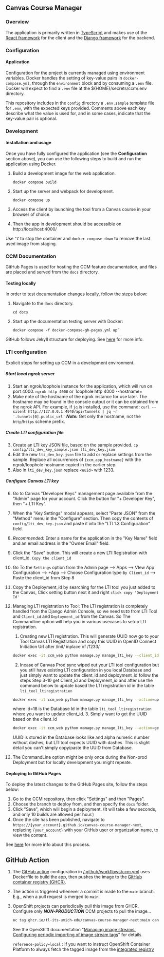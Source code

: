 ## Canvas Course Manager

### Overview

The application is primarily written in [TypeScript](https://www.typescriptlang.org/)
and makes use of the [React framework](https://reactjs.org/) for the client and
the [Django framework](https://www.djangoproject.com/) for the backend.

### Configuration

#### Application

Configuration for the project is currently managed using environment variables.
Docker handles the setting of key-value pairs in `docker-compose.yml`,
through the `environment` block and by consuming a `.env` file.
Docker will expect to find a `.env` file at the ${HOME}/secrets/ccm/.env directory.

This repository includes in the `config` directory a `.env.sample` template file for `.env`,
with the expected keys provided. Comments above each key describe what the value is used for,
and in some cases, indicate that the key-value pair is optional.


### Development

#### Installation and usage

Once you have fully configured the application (see the **Configuration** section above),
you can use the following steps to build and run the application using Docker.

1. Build a development image for the web application.
    ```
    docker compose build
    ```

2. Start up the server and webpack for development.
    ```
    docker compose up
    ```

3. Access the client by launching the tool from a Canvas course in your browser of choice.
4. Then the app in development should be accessible on http://localhost:4000/

Use `^C` to stop the container and `docker-compose down` to remove the last used image from staging.


### CCM Documentation
GitHub Pages is used for hosting the CCM feature documentation,
and files are placed and served from the `docs` directory.

#### Testing locally

In order to test documentation changes locally, follow the steps below:
1. Navigate to the `docs` directory.
    ```
    cd docs
    ```
2. Start up the documentation testing server with Docker:
    ```
    docker compose -f docker-compose-gh-pages.yml up`
    ```
    
GitHub follows Jekyll structure for deploying.
See [here](https://docs.github.com/en/pages/setting-up-a-github-pages-site-with-jekyll/testing-your-github-pages-site-locally-with-jekyll)
for more info.

### LTI configuration


Explicit steps for setting up CCM in a development environment.

##### Start local ngrok server

1. Start an ngrok/loophole instance for the application, which will run on port 4000.
   `ngrok http 4000` or `loophole http 4000 --hostname=<your-hostname>
2. Make note of the hostname of the ngrok instance for use later.  The hostname may be found in the console output or it can be obtained from the ngrok API.  For example, if `jq` is installed, use the command:
   `curl --silent http://127.0.0.1:4040/api/tunnels | jq -r '.tunnels[0].public_url'`
   ***Note:*** Get only the hostname, not the `http`/`https` scheme prefix.

##### Create LTI configuration file

3. Create an LTI key JSON file, based on the sample provided.
   `cp config/lti_dev_key_sample.json lti_dev_key.json`
4. Edit the new `lti_dev_key.json` file to add or replace settings from the sample.  Replace all occurrences of `{ccm_app_hostname}` with the ngrok/loophole hostname copied in the earlier step.
5. Also in `lti_dev_key.json` replace `<uuid>` with 1233.

##### Configure Canvas LTI key

6. Go to Canvas "Developer Keys" management page available from the "Admin" page for your account.  Click the button for "+ Developer Key", then "+ LTI Key".
7. When the "Key Settings" modal appears, select "Paste JSON" from the "Method" menu in the "Configure" section.  Then copy the contents of `config/lti_dev_key.json` and paste it into the "LTI 1.3 Configuration" field.
8. *Recommended:* Enter a name for the application in the "Key Name" field and an email address in the "Owner Email" field.
9. Click the "Save" button. This will create a new LTI Registration with client_id. `Copy the client_id`
10. Go To the `Settings` option from the Admin page --> Apps --> VIew App Configuration --> +App --> Choose Configuration type `By Client_id` --> Paste the client_id from Step 8
11. Copy the Deployment_id by searching for the LTI tool you just added to the Canvas, Click setting button next it and right `click copy 'Deployment Id'`
12. Managing LTI registration to Tool: The LTI registration is completely handled from the Django Admin Console, so we need `UUID` from LTI Tool and `Client_id` and `Deployment_id` from the Canvas. So The Commandline option will help you in various usecases to setup LTI registration. 
    1. Creating new LTI registration. This will generate  UUID now go to your Tool Canvas LTI Registration and copy this UUID in OpenID Connect Initiation Url after /init/ inplace of /1233/
    ```sh 
    docker exec -it ccm_web python manage.py manage_lti_key --client_id=<client_id> --deployment_id=<deployment_id> --name=<name-given-in-tool>
    ```
       
    2. Incase of Canvas Prod sync wiped out your LTI tool configuration but you still have existing LTI configuration in you local Database and just simply want to update the client_id and deployment_id follow the steps Step 3-10 get Client_id and Deployment_id and after use the command below to update based the LTI registration id in the table `lti_tool_ltiregistration`
     ```sh
     docker exec -it ccm_web python manage.py manage_lti_key --action=update --client_id=17700000000000200 --id=18 --deployment_id=1233:12334
     ```
      where id=18 is the Database Id in the table `lti_tool_ltiregistration` where you want to update client_id.
    3. Simply want to get the UUID based on the client_id 
    ```sh 
    docker exec -it ccm_web python manage.py manage_lti_key --action=get --client_id=17700000000000200
    ```
    UUID is stored in the Database looks like and alpha numeric number without dashes, but LTI tool expects UUID with dashes. This is slight detail you can't simply copy/paste the UUID from Database.
13. The CommandLine option might be only once during the Non-prod Deployment but for locally development you might repeate. 

#### Deploying to GitHub Pages

To deploy the latest changes to the GitHub Pages site, follow the steps below:
1. Go to the CCM repository, then click "Settings" and then "Pages".
2. Choose the branch to deploy from, and then specify the `docs` folder.
3. Click "Save", which will begin a deployment. (It will take a few seconds, and only 10 builds are allowed per hour.)
4. Once the site has been published, navigate to `https://{your_account}.github.io/canvas-course-manager-next`,
replacing `{your_account}` with your GitHub user or organization name, to view the content.

See [here](https://docs.github.com/en/pages/setting-up-a-github-pages-site-with-jekyll/creating-a-github-pages-site-with-jekyll) for more info about this process.


## GitHub Action
1. The [GitHub action](https://docs.github.com/en/actions/quickstart) configuration in [/.github/workflows/ccm.yml](../.github/workflows/ccm.yml) uses Dockerfile to build the app, then pushes the image to the [GitHub container registry (GHCR)](https://docs.github.com/en/packages/working-with-a-github-packages-registry/working-with-the-container-registry).
2. The action is triggered whenever a commit is made to the `main` branch.  E.g., when a pull request is merged to `main`.
3. OpenShift projects can periodically pull this image from GHCR.  Configure only **_NON-PRODUCTION_** CCM projects to pull the image…
    ```sh
    oc tag ghcr.io/tl-its-umich-edu/canvas-course-manager-next:main canvas-course-manager-next:main --scheduled --reference-policy=local
    ```
    See the OpenShift documentation "[Managing image streams: Configuring periodic importing of image stream tags](https://docs.openshift.com/container-platform/4.11/openshift_images/image-streams-manage.html#images-imagestream-import_image-streams-managing)" for details.

    `reference-policy=local` : If you want to instruct OpenShift Container Platform to always fetch the tagged image from the [integrated registry](https://docs.openshift.com/container-platform/4.11/openshift_images/managing_images/tagging-images.html#images-add-tags-to-imagestreams_tagging-images)

